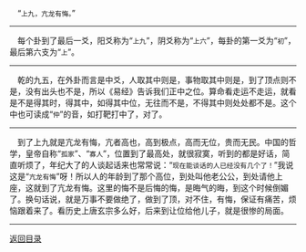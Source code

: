 &emsp;“``上九，亢龙有悔。``”
___
&emsp;每个卦到了最后一爻，阳爻称为“``上九``”，阴爻称为“``上六``”，每卦的第一爻为“``初``”，最后第六支为“``上``”。
___
&emsp;乾的九五，在外卦而言是中爻，人取其中则是，事物取其中则是，到了顶点则不是，没有出头也不是，所以《易经》告诉我们正中之位。算命看走运不走运，就看是不是得其时，得其中，如得其中位，无往而不是，不得其中则处处都不是。这个中也可读成“``仲``”的音，如打靶打中了，对了。
___
&emsp;到了上九就是亢龙有悔，亢者高也，高到极点，高而无位，贵而无民。中国的哲学，皇帝自称“``孤家``”、“``寡人``”，位置到了最高处，就很寂寞，听到的都是好话，简直听烦了，年纪大了的人谈起话来也常常说：“``现在能谈话的人已经没有几个了！``”我说这是“``亢龙有悔``”呀！所以人的年龄到了那个高位，到处叫他老公公，到处请他上座，这就到了亢龙有悔。这里的悔不是后悔的悔，是晦气的晦，到这个时候倒媚了。换句话说，就是万事不要做绝了，做到了顶，对不住，有悔，保证有痛苦，烦恼跟着来了。看历史上唐玄宗多么好，后来到让位给他儿子，就是很惨的局面。
___
[返回目录](../../master/README.md#目录)